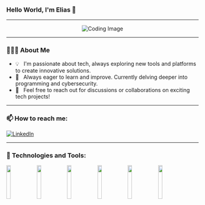 ### Hello World, I'm Elias 👋 

---

<p align="center">
  <img src="https://user-images.githubusercontent.com/61057666/169029838-74df663d-2e62-4d77-bdff-b43f7d63f00f.png" alt="Coding Image" />
</p>

---

### 👨🏻‍💻 About Me

- 💡 &nbsp; I'm passionate about tech, always exploring new tools and platforms to create innovative solutions.
- 🌱 &nbsp; Always eager to learn and improve. Currently delving deeper into programming and cybersecurity.
- 💬 &nbsp; Feel free to reach out for discussions or collaborations on exciting tech projects!

---

### 📫 How to reach me:

<a href="https://www.linkedin.com/in/elias-m%C3%BCller-67371a327/"><img alt="LinkedIn" src="https://img.shields.io/badge/linkedin%20-%230077B5.svg?&style=flat&logo=linkedin&logoColor=white"/></a> &nbsp;

---

### 🔧 Technologies and Tools:

<p>
  <code><img width="15%" src="https://www.vectorlogo.zone/logos/python/python-ar21.svg"></code>
  <code><img width="15%" src="https://www.vectorlogo.zone/logos/javascript/javascript-horizontal.svg"></code>
  <code><img width="15%" src="https://www.vectorlogo.zone/logos/git-scm/git-scm-ar21.svg"></code>
  <code><img width="15%" src="https://www.vectorlogo.zone/logos/docker/docker-ar21.svg"></code>
  <code><img width="15%" src="https://www.vectorlogo.zone/logos/php/php-horizontal.svg"></code>
  <code><img width="15%" src="https://www.vectorlogo.zone/logos/laravel/laravel-ar21.svg"></code>
</p>

<!--
---

<h1 align="center">GitHub Stats</h1>

<div align="center">
  <img align="left" alt="Elias' GitHub Stats" src="https://github-readme-stats.vercel.app/api?username=xNycrofox&&show_icons=true&theme=dark" width="50%" />
  <img alt="Top Languages used" src="https://github-readme-stats.vercel.app/api/top-langs/?username=xNycrofox&layout=compact&theme=dark" width="46%" />
</div>

<br>
-->
